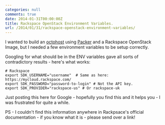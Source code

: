 ```yaml
---
categories: null
comments: true
date: 2014-01-31T00:00:00Z
title: Rackspace OpenStack Environment Variables.
url: /2014/01/31/rackspace-openstack-environment-variables/
---
```


I wanted to build an [octohost](http://www.octohost.io) using [Packer](http://www.packer.io/) and a Rackspace OpenStack Image, but I needed a few environment variables to be setup correctly.

Googling for what should be in the ENV variables gave all sorts of contradictory results - here's what works:

    # Rackspace
    export SDK_USERNAME="username"  # Same as here: https://mycloud.rackspace.com/
    export SDK_PASSWORD="password-to-login" # Not the API key.
    export SDK_PROVIDER="rackspace-us" # Or rackspace-uk

Just posting this here for Google - hopefully you find this and it helps you - I was frustrated for quite a while.

PS - I couldn't find this information anywhere in Rackpsace's official documentation - if you know what it is - please send over a link!
